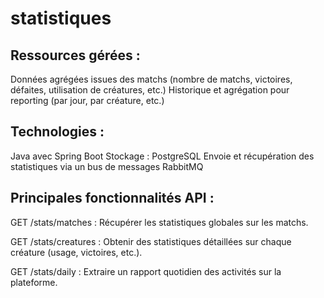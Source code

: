 # statistiques

## Ressources gérées :

Données agrégées issues des matchs (nombre de matchs, victoires, défaites, 
utilisation de créatures, etc.) 
Historique et agrégation pour reporting (par jour, par créature, etc.) 

## Technologies :

Java avec Spring Boot 
Stockage : PostgreSQL 
Envoie et récupération des statistiques via un bus de messages RabbitMQ 

## Principales fonctionnalités API :

GET /stats/matches : Récupérer les statistiques globales sur les matchs.


GET /stats/creatures : Obtenir des statistiques détaillées sur chaque créature 
(usage, victoires, etc.).


GET /stats/daily : Extraire un rapport quotidien des activités sur la plateforme.
